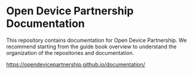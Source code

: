 # Open Device Partnership Documentation
This repository contains documentation for Open Device Partnership. We recommend starting from the guide book overview to understand the organization of the repositories and documentation.

https://opendevicepartnership.github.io/documentation/